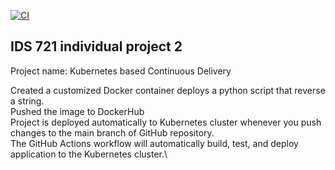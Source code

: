 [![CI](https://github.com/nogibjj/python-template/actions/workflows/cicd.yml/badge.svg)](https://github.com/nogibjj/python-template/actions/workflows/cicd.yml)
## IDS 721 individual project 2

Project name: Kubernetes based Continuous Delivery

Created a customized Docker container deploys a python script that reverse a string.\
Pushed the image to DockerHub\
Project is deployed automatically to Kubernetes cluster whenever you push changes to the main branch of GitHub repository. \
The GitHub Actions workflow will automatically build, test, and deploy application to the Kubernetes cluster.\

